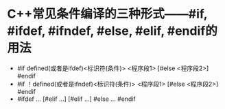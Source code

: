 # C++常见条件编译的三种形式——#if, #ifdef, #ifndef, #else, #elif, #endif的用法
* #if defined(或者是ifdef)<标识符(条件)>
<程序段1>
[#else
<程序段2>]
#endif
* #if ！defined(或者是ifndef)<标识符(条件)>
<程序段1>
[#else
<程序段2>]
#endif
* #ifdef ...
[#elif ...]
[#elif ...]
#else ...
#endif
